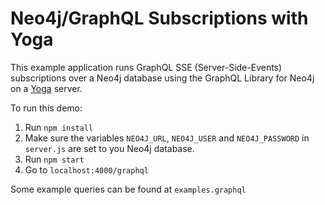# Neo4j/GraphQL Subscriptions with Yoga

This example application runs GraphQL SSE (Server-Side-Events) subscriptions over a Neo4j database using the GraphQL Library for Neo4j on a [Yoga](https://the-guild.dev/graphql/yoga-server) server.

To run this demo:

1. Run `npm install`
2. Make sure the variables `NEO4J_URL`, `NEO4J_USER` and `NEO4J_PASSWORD` in `server.js` are set to you Neo4j database.
3. Run `npm start`
4. Go to `localhost:4000/graphql`

Some example queries can be found at `examples.graphql`
